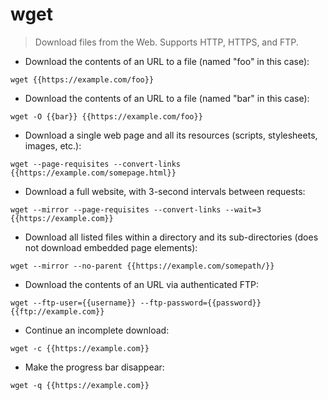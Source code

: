 # wget

> Download files from the Web.
> Supports HTTP, HTTPS, and FTP.

- Download the contents of an URL to a file (named "foo" in this case):

`wget {{https://example.com/foo}}`

- Download the contents of an URL to a file (named "bar" in this case):

`wget -O {{bar}} {{https://example.com/foo}}`

- Download a single web page and all its resources (scripts, stylesheets, images, etc.):

`wget --page-requisites --convert-links {{https://example.com/somepage.html}}`

- Download a full website, with 3-second intervals between requests:

`wget --mirror --page-requisites --convert-links --wait=3 {{https://example.com}}`

- Download all listed files within a directory and its sub-directories (does not download embedded page elements):

`wget --mirror --no-parent {{https://example.com/somepath/}}`

- Download the contents of an URL via authenticated FTP:

`wget --ftp-user={{username}} --ftp-password={{password}} {{ftp://example.com}}`

- Continue an incomplete download:

`wget -c {{https://example.com}}`

- Make the progress bar disappear:

`wget -q {{https://example.com}}`
